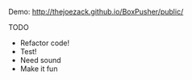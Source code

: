 Demo: http://thejoezack.github.io/BoxPusher/public/

TODO
* Refactor code!
* Test!
* Need sound
* Make it fun
